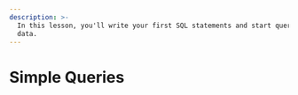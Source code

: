 ```yaml
---
description: >-
  In this lesson, you'll write your first SQL statements and start querying some
  data.
---
```


# Simple Queries

